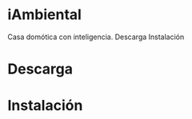 iAmbiental
==========

Casa domótica con inteligencia.
  Descarga
  Instalación

Descarga
========


Instalación
===========
